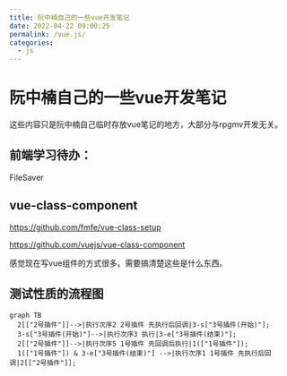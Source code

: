 ```yaml
---
title: 阮中楠自己的一些vue开发笔记
date: 2022-04-22 09:00:25
permalink: /vue.js/
categories: 
  - js
---
```


# 阮中楠自己的一些vue开发笔记
这些内容只是阮中楠自己临时存放vue笔记的地方，大部分与rpgmv开发无关。


## 前端学习待办：
FileSaver



## vue-class-component
https://github.com/fmfe/vue-class-setup

https://github.com/vuejs/vue-class-component

感觉现在写vue组件的方式很多。需要搞清楚这些是什么东西。








## 测试性质的流程图

``` mermaid
graph TB
  2[["2号插件"]]-->|执行次序2 2号插件 先执行后回调|3-s["3号插件(开始)"];
  3-s["3号插件(开始)"]-->|执行次序3 执行|3-e["3号插件(结束)"];
  2[["2号插件"]]-->|执行次序5 1号插件 先回调后执行|1(["1号插件"]);
  1(["1号插件"]) & 3-e["3号插件(结束)"] -->|执行次序1 1号插件 先执行后回调|2[["2号插件"]];
```